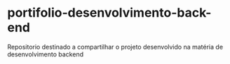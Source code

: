 # portifolio-desenvolvimento-back-end
Repositorio destinado a compartilhar o projeto desenvolvido na matéria de desenvolvimento backend

